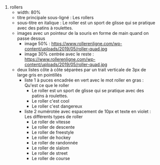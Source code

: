 1. rollers
    - width: 80%
    - titre principale sous-ligné : Les rollers
    - sous-titre en italique : Le roller est un sport de glisse qui se pratique avec des patins à roulettes.
    - images avec un pointeur de la souris en forme de main quand on passe dessus
        - image 50% : https://www.rollerenligne.com/wp-content/uploads/2019/05/roller-quad.jpg
        - image 30% centrée avec le reste : https://www.rollerenligne.com/wp-content/uploads/2019/05/roller-quad.jpg
    - deux listes côte à côte séparées par un trait verticale de 3px de large gris en pointillés
        - liste 1 à puces encadrée en vert avec le mot roller en gras : Qu'est ce que le roller
            - Le roller est un sport de glisse qui se pratique avec des patins à roulettes.
            - Le roller c'est cool
            - Le roller c'est dangereux
        - liste 2 numérotée avec espacement de 10px et texte en violet : Les différents types de roller
            - Le roller de vitesse
            - Le roller de descente
            - Le roller de freestyle
            - Le roller de hockey
            - Le roller de randonnée
            - Le roller de slalom
            - Le roller de street
            - Le roller de course